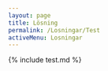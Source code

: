 ```yaml
---
layout: page
title: Lösning
permalink: /Losningar/Test
activeMenu: Losningar
---
```

{% include test.md %}